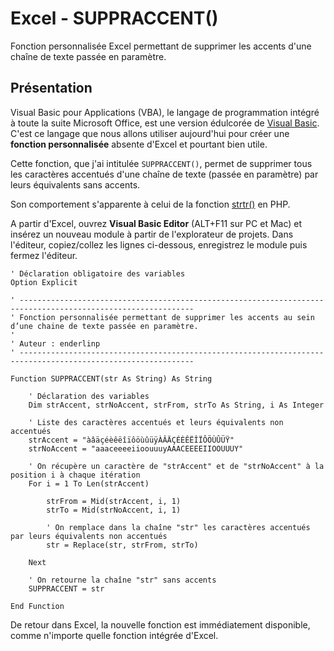 # Excel - SUPPRACCENT()
Fonction personnalisée Excel permettant de supprimer les accents d'une chaîne de texte passée en paramètre.

## Présentation
Visual Basic pour Applications (VBA), le langage de programmation intégré à toute la suite Microsoft Office, est une version édulcorée de [Visual Basic](https://fr.wikipedia.org/wiki/Visual_Basic). C'est ce langage que nous allons utiliser aujourd'hui pour créer une **fonction personnalisée** absente d'Excel et pourtant bien utile.

Cette fonction, que j'ai intitulée `SUPPRACCENT()`, permet de supprimer tous les caractères accentués d'une chaîne de texte (passée en paramètre) par leurs équivalents sans accents.

Son comportement s'apparente à celui de la fonction [strtr()](https://www.php.net/manual/fr/function.strtr.php) en PHP.

A partir d'Excel, ouvrez **Visual Basic Editor** (ALT+F11 sur PC et Mac) et insérez un nouveau module à partir de l'explorateur de projets. Dans l'éditeur, copiez/collez les lignes ci-dessous, enregistrez le module puis fermez l'éditeur.

```bas
' Déclaration obligatoire des variables
Option Explicit

' -------------------------------------------------------------------------------------------------------------
' Fonction personnalisée permettant de supprimer les accents au sein d’une chaine de texte passée en paramètre.
'
' Auteur : enderlinp
' -------------------------------------------------------------------------------------------------------------

Function SUPPRACCENT(str As String) As String

    ' Déclaration des variables
    Dim strAccent, strNoAccent, strFrom, strTo As String, i As Integer
    
    ' Liste des caractères accentués et leurs équivalents non accentués
    strAccent = "àâäçéèêëîïôöùûüÿÀÂÄÇÉÈÊËÎÏÔÖÙÛÜŸ"
    strNoAccent = "aaaceeeeiioouuuyAAACEEEEIIOOUUUY"
    
    ' On récupère un caractère de "strAccent" et de "strNoAccent" à la position i à chaque itération
    For i = 1 To Len(strAccent)
        
        strFrom = Mid(strAccent, i, 1)
        strTo = Mid(strNoAccent, i, 1)
        
        ' On remplace dans la chaîne "str" les caractères accentués par leurs équivalents non accentués
        str = Replace(str, strFrom, strTo)
        
    Next
    
    ' On retourne la chaîne "str" sans accents
    SUPPRACCENT = str

End Function
```

De retour dans Excel, la nouvelle fonction est immédiatement disponible, comme n'importe quelle fonction intégrée d'Excel.
